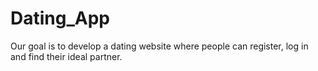 # Dating_App
Our goal is to develop a dating website where people can register, log in and find their ideal partner.
